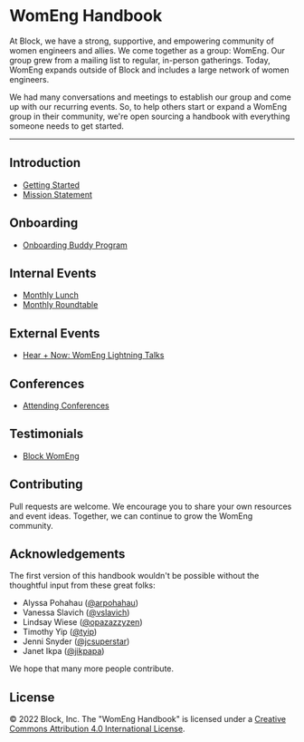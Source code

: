 # WomEng Handbook

At Block, we have a strong, supportive, and empowering community of women engineers and allies. We come together as a group: WomEng. Our group grew from a mailing list to regular, in-person gatherings. Today, WomEng expands outside of Block and includes a large network of women engineers.

We had many conversations and meetings to establish our group and come up with our recurring events. So, to help others start or expand a WomEng group in their community, we're open sourcing a handbook with everything someone needs to get started.

***

## Introduction
* [Getting Started](getting_started.md)
* [Mission Statement](mission_statement.md)

## Onboarding
* [Onboarding Buddy Program](onboarding/onboarding_buddy_program.md)

## Internal Events
* [Monthly Lunch](internal_events/monthly_lunch.md)
* [Monthly Roundtable](internal_events/monthly_roundtable.md)

## External Events
* [Hear + Now: WomEng Lightning Talks](external_events/hear_and_now.md)

## Conferences
* [Attending Conferences](conferences/attending.md)

## Testimonials
* [Block WomEng](testimonials/block_womeng.md)

## Contributing
Pull requests are welcome. We encourage you to share your own resources and event ideas. Together, we can continue to grow the WomEng community.

## Acknowledgements
The first version of this handbook wouldn't be possible without the thoughtful input from these great folks:

* Alyssa Pohahau ([@arpohahau](https://twitter.com/arpohahau))
* Vanessa Slavich ([@vslavich](https://twitter.com/vslavich))
* Lindsay Wiese ([@opazazzyzen](https://twitter.com/opazazzyzen))
* Timothy Yip ([@tyip](https://twitter.com/tyip))
* Jenni Snyder ([@jcsuperstar](https://twitter.com/jcsuperstar))
* Janet Ikpa ([@jikpapa](https://twitter.com/jikpapa))

We hope that many more people contribute.

## License

© 2022 Block, Inc. The "WomEng Handbook" is licensed under a [Creative Commons Attribution 4.0 International License](http://creativecommons.org/licenses/by/4.0/).
